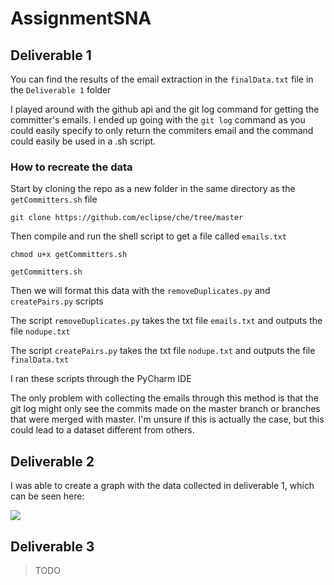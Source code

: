 # AssignmentSNA

## Deliverable 1

You can find the results of the email extraction in the `finalData.txt` file in the `Deliverable 1` folder

I played around with the github api and the git log command for getting the committer's emails. I ended up going with the `git log` command as you could easily specify to only return the commiters email and the command could easily be used in a .sh script.

### How to recreate the data
Start by cloning the repo as a new folder in the same directory as the `getCommitters.sh` file

`git clone https://github.com/eclipse/che/tree/master`

Then compile and run the shell script to get a file called `emails.txt`

`chmod u+x getCommitters.sh`

`getCommitters.sh`

Then we will format this data with the `removeDuplicates.py` and `createPairs.py` scripts

The script `removeDuplicates.py` takes the txt file `emails.txt` and outputs the file `nodupe.txt`

The script `createPairs.py` takes the txt file `nodupe.txt` and outputs the file `finalData.txt`

I ran these scripts through the PyCharm IDE

The only problem with collecting the emails through this method is that the git log might only see the commits made on the master branch or branches that were merged with master. I'm unsure if this is actually the case, but this could lead to a dataset different from others.

## Deliverable 2

I was able to create a graph with the data collected in deliverable 1, which can be seen here:

[<img src="https://i.imgur.com/q7XRNdn.png">](https://i.imgur.com/)

## Deliverable 3

>TODO
